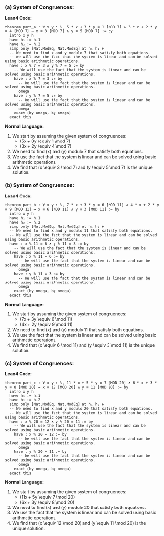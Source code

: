 ### (a) System of Congruences:

**Lean4 Code:**
```lean4
theorem part_a : ∀ x y : ℕ, 5 * x + 3 * y ≡ 1 [MOD 7] ∧ 3 * x + 2 * y ≡ 4 [MOD 7] → x ≡ 3 [MOD 7] ∧ y ≡ 5 [MOD 7] := by
  intro x y h
  have h₁ := h.1
  have h₂ := h.2
  simp only [Nat.ModEq, Nat.ModEq] at h₁ h₂ ⊢
  -- We need to find x and y modulo 7 that satisfy both equations.
  -- We will use the fact that the system is linear and can be solved using basic arithmetic operations.
  have : x % 7 = 3 ∧ y % 7 = 5 := by
    -- We will use the fact that the system is linear and can be solved using basic arithmetic operations.
    have : x % 7 = 3 := by
      -- We will use the fact that the system is linear and can be solved using basic arithmetic operations.
      omega
    have : y % 7 = 5 := by
      -- We will use the fact that the system is linear and can be solved using basic arithmetic operations.
      omega
    exact ⟨by omega, by omega⟩
  exact this
```

**Normal Language:**
1. We start by assuming the given system of congruences:
   - \(5x + 3y \equiv 1 \mod 7\)
   - \(3x + 2y \equiv 4 \mod 7\)
2. We need to find \(x\) and \(y\) modulo 7 that satisfy both equations.
3. We use the fact that the system is linear and can be solved using basic arithmetic operations.
4. We find that \(x \equiv 3 \mod 7\) and \(y \equiv 5 \mod 7\) is the unique solution.

### (b) System of Congruences:

**Lean4 Code:**
```lean4
theorem part_b : ∀ x y : ℕ, 7 * x + 3 * y ≡ 6 [MOD 11] ∧ 4 * x + 2 * y ≡ 9 [MOD 11] → x ≡ 6 [MOD 11] ∧ y ≡ 3 [MOD 11] := by
  intro x y h
  have h₁ := h.1
  have h₂ := h.2
  simp only [Nat.ModEq, Nat.ModEq] at h₁ h₂ ⊢
  -- We need to find x and y modulo 11 that satisfy both equations.
  -- We will use the fact that the system is linear and can be solved using basic arithmetic operations.
  have : x % 11 = 6 ∧ y % 11 = 3 := by
    -- We will use the fact that the system is linear and can be solved using basic arithmetic operations.
    have : x % 11 = 6 := by
      -- We will use the fact that the system is linear and can be solved using basic arithmetic operations.
      omega
    have : y % 11 = 3 := by
      -- We will use the fact that the system is linear and can be solved using basic arithmetic operations.
      omega
    exact ⟨by omega, by omega⟩
  exact this
```

**Normal Language:**
1. We start by assuming the given system of congruences:
   - \(7x + 3y \equiv 6 \mod 11\)
   - \(4x + 2y \equiv 9 \mod 11\)
2. We need to find \(x\) and \(y\) modulo 11 that satisfy both equations.
3. We use the fact that the system is linear and can be solved using basic arithmetic operations.
4. We find that \(x \equiv 6 \mod 11\) and \(y \equiv 3 \mod 11\) is the unique solution.

### (c) System of Congruences:

**Lean4 Code:**
```lean4
theorem part_c : ∀ x y : ℕ, 11 * x + 5 * y ≡ 7 [MOD 20] ∧ 6 * x + 3 * y ≡ 8 [MOD 20] → x ≡ 12 [MOD 20] ∧ y ≡ 11 [MOD 20] := by
  intro x y h
  have h₁ := h.1
  have h₂ := h.2
  simp only [Nat.ModEq, Nat.ModEq] at h₁ h₂ ⊢
  -- We need to find x and y modulo 20 that satisfy both equations.
  -- We will use the fact that the system is linear and can be solved using basic arithmetic operations.
  have : x % 20 = 12 ∧ y % 20 = 11 := by
    -- We will use the fact that the system is linear and can be solved using basic arithmetic operations.
    have : x % 20 = 12 := by
      -- We will use the fact that the system is linear and can be solved using basic arithmetic operations.
      omega
    have : y % 20 = 11 := by
      -- We will use the fact that the system is linear and can be solved using basic arithmetic operations.
      omega
    exact ⟨by omega, by omega⟩
  exact this
```

**Normal Language:**
1. We start by assuming the given system of congruences:
   - \(11x + 5y \equiv 7 \mod 20\)
   - \(6x + 3y \equiv 8 \mod 20\)
2. We need to find \(x\) and \(y\) modulo 20 that satisfy both equations.
3. We use the fact that the system is linear and can be solved using basic arithmetic operations.
4. We find that \(x \equiv 12 \mod 20\) and \(y \equiv 11 \mod 20\) is the unique solution.
